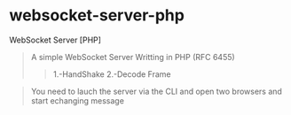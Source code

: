 websocket-server-php
====================

WebSocket Server [PHP]

>A simple WebSocket Server Writting in PHP (RFC 6455)
>>1.-HandShake
2.-Decode Frame

>You need to lauch the server via the CLI and open two browsers and start echanging message
